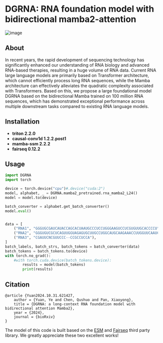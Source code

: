 # DGRNA: RNA foundation model with bidirectional mamba2-attention

![image](https://github.com/TimothyChen225/DGRNA/tree/main/picture/DGRNA.png)

## About

In recent years, the rapid development of sequencing technology has significantly enhanced our understanding of RNA biology and advanced RNA-based therapies, resulting in a huge volume of RNA data. Current RNA large language models are primarily based on Transformer architecture, which cannot efficiently process long RNA sequences, while the Mamba architecture can effectively alleviates the quadratic complexity associated with Transformers. Based on this, we propose a large foundational model DGRNA based on the bidirectional Mamba trained on 100 million RNA sequences, which has demonstrated exceptional performance across multiple downstream tasks compared to existing RNA language models.

## Installation

- **triton                    2.2.0**
- **causal-conv1d    1.2.2.post1**
- **mamba-ssm        2.2.2**
- **fairseq                  0.12.2**

## Usage

```python
import DGRNA
import torch

device = torch.device("cpu")#.device("cuda:2")
model, alphabet, _ = DGRNA.mamba2_pretrained.rna_mamba2_L24()
model = model.to(device)

batch_converter = alphabet.get_batch_converter()
model.eval()


data = [
    ("RNA1", "GGGUGCGAUCAUACCAGCACUAAUGCCCUCCUGGGAAGUCCUCGUGUUGCACCCCU"),
    ("RNA2", "GGGUGUCGCUCAGUUGGUAGAGUGCUUGCCUGGCAUGCAAGAAACCUUGGUUCAAUCCCCAGCACUGCA"),
    ("RNA3", "CGAUUCNCGUUCCC--CCGCCUCCA"),
]
batch_labels, batch_strs, batch_tokens = batch_converter(data)
batch_tokens = batch_tokens.to(device)
with torch.no_grad():
    #with torch.cuda.device(batch_tokens.device):
        results = model(batch_tokens)
        print(results)
```

## Citation

```
@article {Yuan2024.10.31.621427,
	author = {Yuan, Ye and Chen, Qushuo and Pan, Xiaoyong},
	title = {DGRNA: a long-context RNA foundation model with bidirectional attention Mamba2},
	year = {2024},
	journal = {bioRxiv}
}

```

The model of this code is built based on the [ESM](https://github.com/facebookresearch/esm) and [Fairseq](https://github.com/facebookresearch/fairseq) third party library. We greatly appreciate these two excellent works!


